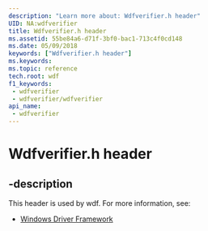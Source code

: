 ```yaml
---
description: "Learn more about: Wdfverifier.h header"
UID: NA:wdfverifier
title: Wdfverifier.h header
ms.assetid: 55be84a6-d71f-3bf0-bac1-713c4f0cd148
ms.date: 05/09/2018
keywords: ["Wdfverifier.h header"]
ms.keywords: 
ms.topic: reference
tech.root: wdf
f1_keywords:
 - wdfverifier
 - wdfverifier/wdfverifier
api_name:
 - wdfverifier
---
```


# Wdfverifier.h header


## -description

This header is used by wdf. For more information, see:

- [Windows Driver Framework](../_wdf/index.md)

